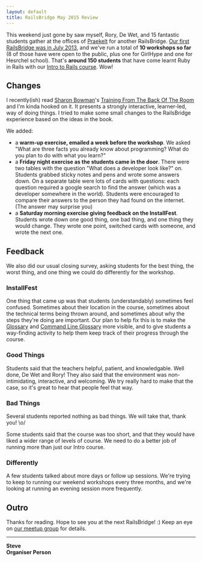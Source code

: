 ```yaml
---
layout: default
title: RailsBridge May 2015 Review
---
```


This weekend just gone by saw myself, Rory, De Wet, and 15 fantastic students gather at the offices of [Praekelt](http://praekeltfoundation.org/) for another RailsBridge. [Our first RailsBridge was in July 2013](/2013/08/01/railsbridge-july-2013-review.html), and we've run a total of **10 workshops so far** (8 of those have were open to the public, plus one for GirlHype and one for Hesrchel school). That's **around 150 students** that have come learnt Ruby in Rails with our [Intro to Rails course](http://docs.railsbridgecapetown.org/intro-to-rails). Wow!

## Changes

I recently(ish) read [Sharon Bowman](http://bowperson.com/)'s [Training From The Back Of The Room](http://www.amazon.co.uk/Training-Back-Room-Aside-Learn/dp/0787996629/) and I'm kinda hooked on it. It presents a strongly interactive, learner-led, way of doing things. I tried to make some small changes to the RailsBridge experience based on the ideas in the book.

We added:

* a **warm-up exercise, emailed a week before the workshop**. We asked "What are three facts you already know about programming? What do you plan to do with what you learn?"
* a **Friday night exercise as the students came in the door**. There were two tables with the question "What does a developer look like?" on. Students grabbed sticky notes and pens and wrote some answers down. On a separate table were lots of cards with questions: each question required a google search to find the answer (which was a developer somewhere in the world). Students were encouraged to compare their answers to the person they had found on the internet. (The answer may surprise you)
* a **Saturday morning exercise giving feedback on the InstallFest**. Students wrote down one good thing, one bad thing, and one thing they would change. They wrote one point, switched cards with someone, and wrote the next one.
    
## Feedback

We also did our usual closing survey, asking students for the best thing, the worst thing, and one thing we could do differently for the workshop.

### InstallFest

One thing that came up was that students (understandably) sometimes feel confused. Sometimes about their location in the course, sometimes about the technical terms being thrown around, and sometimes about why the steps they're doing are important. Our plan to help fix this is to make the [Glossary](http://docs.railsbridgecapetown.org/intro-to-rails/glossary) and [Command Line Glossary](http://docs.railsbridgecapetown.org/intro-to-rails/commandline_glossary) more visible, and to give students a way-finding activity to help them keep track of their progress through the course.

### Good Things

Students said that the teachers helpful, patient, and knowledgable. Well done, De Wet and Rory!
They also said that the environment was non-intimidating, interactive, and welcoming. We try really hard to make that the case, so it's great to hear that people feel that way.

### Bad Things

Several students reported nothing as bad things. We will take that, thank you! \o/

Some students said that the course was too short, and that they would have liked a wider range of levels of course. We need to do a better job of running more than just our Intro course.

### Differently

A few students talked about more days or follow up sessions. We're trying to keep to running our weekend workshops every three months, and we're looking at running an evening session more frequently.



## Outro

Thanks for reading. Hope to see you at the next RailsBridge! :)
Keep an eye on [our meetup group](http://www.meetup.com/RailsBridge-Cape-Town/) for details.


---

**Steve<br />
Organiser Person**